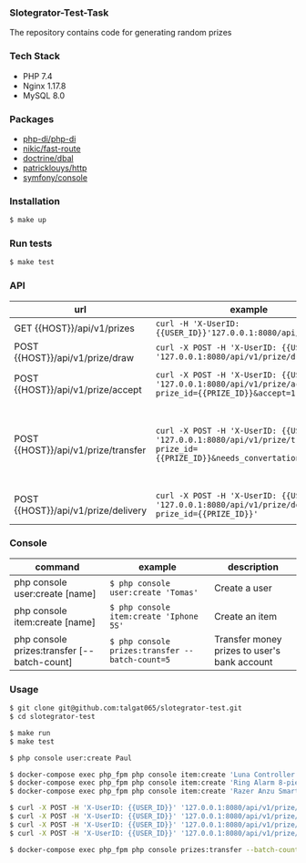 ### Slotegrator-Test-Task

The repository contains code for generating random prizes

### Tech Stack
- PHP 7.4
- Nginx 1.17.8
- MySQL 8.0

### Packages
- [php-di/php-di](https://github.com/PHP-DI/PHP-DI)
- [nikic/fast-route](https://github.com/nikic/FastRoute)
- [doctrine/dbal](https://github.com/doctrine/dbal)
- [patricklouys/http](https://github.com/PatrickLouys/http)
- [symfony/console](https://github.com/symfony/console)

### Installation
```bash
$ make up
```

### Run tests
```bash
$ make test
```

### API
|url                |example                        |description                         |
|------------|-------------------------------|-----------------------------|
|GET {{HOST}}/api/v1/prizes|`curl -H 'X-UserID: {{USER_ID}}'127.0.0.1:8080/api/v1/prizes`            | Get list of prizes           |
|POST {{HOST}}/api/v1/prize/draw          |`curl -X POST -H 'X-UserID: {{USER_ID}}' '127.0.0.1:8080/api/v1/prize/draw'`          |Get random prize           |
|POST {{HOST}}/api/v1/prize/accept     |`curl -X POST -H 'X-UserID: {{USER_ID}}' '127.0.0.1:8080/api/v1/prize/accept?prize_id={{PRIZE_ID}}&accept=1'`|Accept(1) or decline(0) received prize|
|POST {{HOST}}/api/v1/prize/transfer     |`curl -X POST -H 'X-UserID: {{USER_ID}}' '127.0.0.1:8080/api/v1/prize/transfer?prize_id={{PRIZE_ID}}&needs_convertation=1'`| Transfer `Bonus` to user's loyalty account or `Money` to user's bank account. Doesn't work for `Items` type prizes. Add `needs_convertation=1|0` query param if user needs to conver `	`Money` to `Bonus`|
|POST {{HOST}}/api/v1/prize/delivery     |`curl -X POST -H 'X-UserID: {{USER_ID}}' '127.0.0.1:8080/api/v1/prize/delivery?prize_id={{PRIZE_ID}}'`| Order delivery for the prize. Works only for `Item` type prizes|

### Console
| command                                     | example                                         | description                                  |
|---------------------------------------------|-------------------------------------------------|----------------------------------------------|
| php console user:create [name]              | `$ php console user:create 'Tomas'`             | Create a user                                |
| php console item:create [name]              | `$ php console item:create 'Iphone 5S'`         | Create an item                               |
| php console prizes:transfer [--batch-count] | `$ php console prizes:transfer --batch-count=5` | Transfer money prizes to user's bank account |

### Usage
```bash
$ git clone git@github.com:talgat065/slotegrator-test.git
$ cd slotegrator-test

$ make run
$ make test

$ php console user:create Paul

$ docker-compose exec php_fpm php console item:create 'Luna Controller with Phone Clip Bundle'
$ docker-compose exec php_fpm php console item:create 'Ring Alarm 8-piece kit (2nd Gen) with Ring Indoor Cam'
$ docker-compose exec php_fpm php console item:create 'Razer Anzu Smart Glasses'

$ curl -X POST -H 'X-UserID: {{USER_ID}}' '127.0.0.1:8080/api/v1/prize/draw' // repeat several times if needed
$ curl -X POST -H 'X-UserID: {{USER_ID}}' '127.0.0.1:8080/api/v1/prize/accept?prize_id={{PRIZE_ID}}&accept=1' // accept a prize
$ curl -X POST -H 'X-UserID: {{USER_ID}}' '127.0.0.1:8080/api/v1/prize/transfer?prize_id={{PRIZE_ID}}&needs_convertation=1' // transfer money to a bank account
$ curl -X POST -H 'X-UserID: {{USER_ID}}' '127.0.0.1:8080/api/v1/prize/delivery?prize_id={{PRIZE_ID}}' // order delivery for item prize

$ docker-compose exec php_fpm php console prizes:transfer --batch-count=10 // batch transfer money to user bank accounts
```
